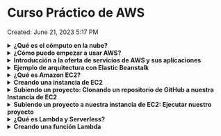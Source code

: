 # Curso Práctico de AWS

Created: June 21, 2023 5:17 PM

<details>
  <summary><b>¿Qué es el cómputo en la nube?</b></summary>
    
![image1](https://github.com/LizzColDev/Notas-Curso-Practico-de-AWS/blob/main/Curso%20Pr%C3%A1ctico%20de%20AWS%2024475480c49a4f56b305349b6a8e131b/Untitled.png)
    
El cómputo en la nube, también conocido como cloud computing, se refiere a la entrega de servicios de computación a través de Internet. AWS (Amazon Web Services) es un proveedor líder de servicios de cómputo en la nube que ofrece una amplia gama de servicios y herramientas para ayudar a las empresas a implementar, escalar y administrar sus aplicaciones y recursos en la nube.
    
AWS proporciona servicios de infraestructura como servicio (IaaS), plataforma como servicio (PaaS) y software como servicio (SaaS). Algunos de los servicios más destacados de AWS incluyen:
    
1. Amazon Elastic Compute Cloud (EC2): Permite a los usuarios alquilar instancias de servidores virtuales para ejecutar aplicaciones y cargas de trabajo en la nube.
2. Amazon Simple Storage Service (S3): Es un servicio de almacenamiento en la nube altamente escalable y duradero, diseñado para almacenar y recuperar grandes cantidades de datos desde cualquier ubicación en la web.
3. Amazon Relational Database Service (RDS): Proporciona una gestión y despliegue sencillos de bases de datos relacionales, como MySQL, Oracle, SQL Server y PostgreSQL, en la nube.
4. Amazon Lambda: Es un servicio de cómputo sin servidor que permite ejecutar código sin aprovisionar ni administrar servidores.
5. Amazon Elastic Beanstalk: Permite a los desarrolladores implementar y administrar fácilmente aplicaciones web utilizando diferentes lenguajes de programación, plataformas y servicios de AWS.
6. Amazon Virtual Private Cloud (VPC): Proporciona una red virtual aislada en la nube de AWS, lo que permite a los usuarios controlar y personalizar su entorno de red.
    
Estos son solo algunos ejemplos de los servicios que ofrece AWS para el cómputo en la nube. Utilizando estos servicios, las organizaciones pueden aprovechar la infraestructura y los recursos de computación de AWS sin necesidad de adquirir y administrar su propia infraestructura física, lo que les permite ahorrar costos, escalar fácilmente y enfocarse en el desarrollo y la implementación de sus aplicaciones.

</details> 

<details>
  <summary><b>¿Cómo puedo empezar a usar AWS?</b></summary>    

Para empezar a usar AWS, primero debes crear una cuenta de AWS y luego configurar tus servicios y recursos en la nube. Puedes hacerlo a través del sitio web de AWS o mediante la línea de comandos de AWS. Una vez que hayas configurado tus servicios, podrás acceder a ellos a través del panel de control de AWS o mediante la API de AWS. También puedes usar AWS Marketplace para encontrar y comprar aplicaciones y servicios de terceros para usar en tu infraestructura de AWS. 
    
Para crear tu cuenta de AWS debes entrar a [aws.amazon.com](https://aws.amazon.com/), recuerda que para crear tu contraseña puedes usar [passwordsgenerator.net](https://passwordsgenerator.net/).
    
AWS dispone de dos programas que permiten a los clientes trasladar sus enseñanzas y esfuerzos de investigación a la nube y de este modo innovar más rápidamente y con un menor costo. Para aplicar a las becas de AWS entra a [aws.amazon.com/es/grants](https://aws.amazon.com/es/grants/).
    
Cuando tengas tu cuenta registrada, entra a [console.aws.amazon.com](https://console.aws.amazon.com/) y tendrás acceso a la consola de amazon con todos los servicios disponibles.

</details>    

<details>
  <summary><b>Introducción a la oferta de servicios de AWS y sus aplicaciones</b></summary>   

AWS ofrece una amplia variedad de servicios de cómputo en la nube, que incluyen servicios de infraestructura como servicio (IaaS), plataforma como servicio (PaaS) y software como servicio (SaaS). Algunos de los servicios más destacados son:
    
- Amazon Elastic Compute Cloud (EC2): permite alquilar instancias de servidores virtuales para ejecutar aplicaciones y cargas de trabajo en la nube.
- Amazon Simple Storage Service (S3): es un servicio de almacenamiento en la nube altamente escalable y duradero, diseñado para almacenar y recuperar grandes cantidades de datos desde cualquier ubicación en la web.
- Amazon Relational Database Service (RDS): proporciona una gestión y despliegue sencillos de bases de datos relacionales, como MySQL, Oracle, SQL Server y PostgreSQL, en la nube.
- Amazon Lambda: es un servicio de cómputo sin servidor que permite ejecutar código sin aprovisionar ni administrar servidores.
- Amazon Elastic Beanstalk: permite implementar y administrar fácilmente aplicaciones web utilizando diferentes lenguajes de programación, plataformas y servicios de AWS.
- Amazon Virtual Private Cloud (VPC): proporciona una red virtual aislada en la nube de AWS, lo que permite a los usuarios controlar y personalizar su entorno de red.
    
Estos son solo algunos ejemplos de los servicios que ofrece AWS para el cómputo en la nube. Utilizando estos servicios, las organizaciones pueden aprovechar la infraestructura y los recursos de computación de AWS sin necesidad de adquirir y administrar su propia infraestructura física, lo que les permite ahorrar costos, escalar fácilmente y enfocarse en el desarrollo y la implementación de sus aplicaciones.

</details>
<details>
  <summary><b>Ejemplo de arquitectura con Elastic Beanstalk</b></summary>   

1. Aplicación web: Supongamos que deseas implementar una aplicación web basada en un lenguaje de programación como Python, Java o Node.js.

2. Código de la aplicación: Tienes tu código fuente de la aplicación web listo para ser implementado. Puede incluir archivos HTML, CSS, JavaScript y archivos de servidor según el lenguaje de programación que estés utilizando.
3. Elastic Beanstalk: Utilizarás AWS Elastic Beanstalk como el servicio de implementación y administración de aplicaciones. Elastic Beanstalk te permite simplificar la implementación y la gestión de tu aplicación web.
4. Entorno de Elastic Beanstalk: Crearás un entorno de Elastic Beanstalk para tu aplicación. Un entorno puede consistir en una instancia de servidor o una agrupación de instancias de servidor, dependiendo de los requisitos de tu aplicación.
5. Configuración del entorno: Configurarás el entorno de Elastic Beanstalk según tus necesidades. Esto incluye la selección del lenguaje de programación, la elección del entorno de ejecución (por ejemplo, Apache HTTP Server o Nginx), la configuración de variables de entorno y la configuración de la capacidad de escalado automático.
6. Implementación de la aplicación: Subirás tu código fuente de la aplicación a Elastic Beanstalk. Puedes hacer esto a través de la interfaz de usuario de Elastic Beanstalk o utilizando herramientas de línea de comandos.
7. Configuración de la base de datos: Si tu aplicación web requiere una base de datos, puedes configurar y utilizar servicios como Amazon RDS (Relational Database Service) para alojar tu base de datos.
8. Configuración de almacenamiento: Si tu aplicación necesita almacenar archivos, puedes utilizar servicios como Amazon S3 (Simple Storage Service) para el almacenamiento de objetos.
9. Escalado y monitoreo: Elastic Beanstalk puede ajustar automáticamente la capacidad de tu entorno en función de la carga de la aplicación. También puedes configurar alarmas y monitorear el rendimiento de tu aplicación utilizando servicios como Amazon CloudWatch.
10. Implementación continua: Puedes integrar Elastic Beanstalk con herramientas de integración continua y entrega continua (CI/CD) para automatizar el proceso de implementación de tu aplicación y realizar actualizaciones continuas.
    
Esta es solo una arquitectura básica y puedes personalizarla según tus necesidades específicas. Elastic Beanstalk te proporciona una manera fácil de implementar, administrar y escalar tu aplicación web en AWS sin tener que preocuparte por la infraestructura subyacente.
   
</details>    

<details>
  <summary><b>¿Qué es Amazon EC2?</b></summary>   


Amazon EC2 (Elastic Compute Cloud) es un servicio de AWS (Amazon Web Services) que proporciona capacidad informática escalable en la nube. Es uno de los servicios fundamentales de AWS y se utiliza para alojar y ejecutar aplicaciones en servidores virtuales conocidos como "instancias".
    
En términos sencillos, Amazon EC2 te permite alquilar servidores virtuales en la nube para ejecutar tus aplicaciones y cargas de trabajo. Puedes elegir entre una amplia variedad de configuraciones de instancias, como el tipo de instancia, la cantidad de CPU, la memoria, el almacenamiento y el sistema operativo.
    
Con Amazon EC2, obtienes varios beneficios:
    
1. Escalabilidad: Puedes escalar fácilmente la capacidad de tus instancias de EC2 hacia arriba o hacia abajo según tus necesidades. Puedes agregar o eliminar instancias según la carga de trabajo de tu aplicación, lo que te permite ajustar la capacidad de forma flexible y eficiente.

2. Flexibilidad: EC2 te ofrece una amplia selección de tipos de instancias para adaptarse a diferentes casos de uso y requisitos de rendimiento. Puedes elegir entre instancias de propósito general, optimizadas para CPU, para memoria, para almacenamiento y muchas otras opciones especializadas.
3. Control total: Tienes control total sobre tus instancias de EC2. Puedes configurar el sistema operativo, instalar y administrar software adicional, y personalizar la configuración según tus necesidades específicas. Esto te permite crear entornos de desarrollo personalizados y ejecutar aplicaciones de manera más flexible.
4. Alta disponibilidad y fiabilidad: EC2 te ofrece opciones para implementar tus instancias en múltiples zonas de disponibilidad, lo que brinda redundancia y mayor disponibilidad para tus aplicaciones. Además, Amazon EC2 ofrece características de almacenamiento duradero y replicado para proteger tus datos.
5. Integración con otros servicios de AWS: Amazon EC2 se integra perfectamente con otros servicios de AWS, lo que te permite aprovechar una amplia gama de servicios adicionales, como almacenamiento en la nube (Amazon S3), bases de datos (Amazon RDS), servicios de red (Amazon VPC) y mucho más.
    
En resumen, Amazon EC2 es un servicio de AWS que te permite alquilar servidores virtuales en la nube, lo que te brinda flexibilidad, escalabilidad y control total sobre tus aplicaciones y cargas de trabajo. Puedes ejecutar una amplia variedad de aplicaciones, desde sitios web y aplicaciones empresariales hasta análisis de datos y procesamiento en lotes.

</details>    

<details>
  <summary><b>Creando una instancia de EC2</b></summary>   


1. Inicia sesión en la Consola de administración de AWS en **[https://console.aws.amazon.com/](https://console.aws.amazon.com/)**.
    
2. Ve al servicio EC2 haciendo clic en "Servicios" en la parte superior y seleccionando "EC2" bajo la sección "Compute" o buscando "EC2" en la barra de búsqueda.
3. En el panel de navegación izquierdo, haz clic en "Instancias" y luego en "Launch instances" (Crear instancias).
4. Paso 1: Elige una imagen de AMI (Amazon Machine Image):
    - Selecciona la AMI que mejor se adapte a tus necesidades. Puedes elegir entre imágenes predefinidas proporcionadas por AWS o imágenes personalizadas que hayas creado previamente.
5. Paso 2: Elige un tipo de instancia:
    - Selecciona el tipo de instancia que mejor se adapte a tus requerimientos de capacidad de CPU, memoria y almacenamiento.
6. Paso 3: Configurar detalles de la instancia:
    - Aquí puedes configurar opciones adicionales, como el número de instancias que deseas crear, la red virtual (VPC), la subred, las asignaciones de IP, entre otros. Puedes dejar las opciones predeterminadas o personalizarlas según tus necesidades.
7. Paso 4: Añadir almacenamiento:
    - Configura el almacenamiento de tu instancia. Puedes agregar volúmenes EBS (Elastic Block Store) y especificar el tamaño y el tipo de cada uno.
8. Paso 5: Configurar grupo de seguridad:
    - Aquí puedes seleccionar un grupo de seguridad para tu instancia. Los grupos de seguridad son conjuntos de reglas de firewall que controlan el tráfico de red hacia y desde tu instancia.
9. Paso 6: Revisar y lanzar:
  - Revisa todas las configuraciones realizadas hasta el momento y asegúrate de que sean correctas. Puedes realizar cambios si es necesario. Luego, haz clic en "Launch" (Lanzar).
10. Selecciona una clave existente o crea una nueva:
    - Selecciona una clave SSH existente o crea una nueva. Esto te permitirá acceder a tu instancia de EC2 mediante SSH.
11. Haz clic en "Launch instances" (Lanzar instancias) y la instancia de EC2 se creará.
    
Una vez creada la instancia, podrás verla en la lista de instancias de EC2 en la consola de administración de AWS. Podrás acceder a ella utilizando la clave SSH asociada y configurarla según tus necesidades, instalando software, configurando servicios, etc.

</details>     
<details>
  <summary><b>Subiendo un proyecto: Clonando un repositorio de GitHub a nuestra Instancia de EC2</b></summary>   
    
    👉 <b>Nota</b>: Antes de comenzar, asegúrate de tener una instancia de EC2 creada y configurada. También debes tener acceso a tu cuenta de GitHub y a la consola de administración de AWS.
    
Para clonar un repositorio de GitHub a tu instancia de EC2, sigue estos pasos:
    
1. Accede a tu instancia de EC2 utilizando SSH. Puedes hacerlo utilizando una herramienta como PuTTY o la terminal de tu sistema operativo.
    
2. Una vez que te hayas conectado a tu instancia de EC2, asegúrate de tener Git instalado. Puedes verificar si Git está instalado escribiendo `git --version` en la línea de comandos. Si Git no está instalado, puedes instalarlo escribiendo `sudo yum install git`.
3. Clona el repositorio de GitHub en tu instancia de EC2. Para ello, escribe el siguiente comando en la línea de comandos:
        
        `git clone <URL del repositorio de GitHub>`
        
Reemplaza `<URL del repositorio de GitHub>` con la URL del repositorio que deseas clonar. Por ejemplo, si el repositorio se llama `mi-proyecto` y está en la cuenta de GitHub `mi-cuenta`, la URL del repositorio sería `https://github.com/mi-cuenta/mi-proyecto.git`.
        
4. Si el repositorio es privado, es posible que debas autenticarte con tu cuenta de GitHub. Si es así, Git te pedirá tus credenciales de GitHub.
5. Una vez que Git haya clonado el repositorio, puedes acceder a él en tu instancia de EC2 y trabajar en él como lo harías en cualquier otra máquina. Puedes ejecutar comandos como `git pull` para obtener las últimas actualizaciones del repositorio, o `git push` para enviar tus cambios de vuelta a GitHub.
    
Siguiendo estos pasos, podrás clonar cualquier repositorio de GitHub en tu instancia de EC2 y trabajar en él directamente desde la nube.

</details>     
 
<details>
  <summary><b>Subiendo un proyecto a nuestra instancia de EC2: Ejecutar nuestro proyecto</b></summary>   

    👉 <b>Nota</b>: Antes de comenzar, asegúrate de tener una instancia de EC2 creada y configurada. También debes tener acceso a tu cuenta de GitHub y a la consola de administración de AWS.
    
Para ejecutar un proyecto en tu instancia de EC2, sigue estos pasos:
    
1. Accede a tu instancia de EC2 utilizando SSH. Puedes hacerlo utilizando una herramienta como PuTTY o la terminal de tu sistema operativo.

2. Una vez que te hayas conectado a tu instancia de EC2, asegúrate de tener Git instalado. Puedes verificar si Git está instalado escribiendo `git --version` en la línea de comandos. Si Git no está instalado, puedes instalarlo escribiendo `sudo yum install git`.
3. Clona el repositorio de GitHub en tu instancia de EC2. Para ello, escribe el siguiente comando en la línea de comandos:
        
        `git clone <URL del repositorio de GitHub>`
        
Reemplaza `<URL del repositorio de GitHub>` con la URL del repositorio que deseas clonar. Por ejemplo, si el repositorio se llama `mi-proyecto` y está en la cuenta de GitHub `mi-cuenta`, la URL del repositorio sería `https://github.com/mi-cuenta/mi-proyecto.git`.
        
4. Si el repositorio es privado, es posible que debas autenticarte con tu cuenta de GitHub. Si es así, Git te pedirá tus credenciales de GitHub.
5. Una vez que Git haya clonado el repositorio, accede a la carpeta del proyecto y verifica si hay algún archivo README o documento de instrucciones para la ejecución del proyecto.
6. Si hay algún archivo de instrucciones, sigue las instrucciones para ejecutar el proyecto. Si no hay instrucciones, probablemente debas compilar y ejecutar el proyecto utilizando algún lenguaje de programación. Consulta la documentación del lenguaje de programación para obtener más información.
7. Si el proyecto utiliza algún servicio de AWS, asegúrate de configurar las credenciales y permisos adecuados para que el proyecto pueda acceder a los recursos de AWS necesarios.
8. Una vez que hayas ejecutado el proyecto, comprueba que funciona correctamente. Puedes hacerlo accediendo a la URL del proyecto en un navegador web o utilizando alguna herramienta de prueba automatizada.
    
Siguiendo estos pasos, podrás ejecutar cualquier proyecto en tu instancia de EC2 y trabajar en él directamente desde la nube.
    
</details>    

<details>
  <summary><b>¿Qué es Lambda y Serverless?</b></summary>   

![Untitled](https://github.com/LizzColDev/Notas-Curso-Practico-de-AWS/blob/main/Curso%20Pr%C3%A1ctico%20de%20AWS%2024475480c49a4f56b305349b6a8e131b/Untitled%201.png)
    
![Untitled](https://github.com/LizzColDev/Notas-Curso-Practico-de-AWS/blob/main/Curso%20Pr%C3%A1ctico%20de%20AWS%2024475480c49a4f56b305349b6a8e131b/Untitled%202.png)
    
![Untitled](https://github.com/LizzColDev/Notas-Curso-Practico-de-AWS/blob/main/Curso%20Pr%C3%A1ctico%20de%20AWS%2024475480c49a4f56b305349b6a8e131b/Untitled%203.png)
    
- Notas:
        
Lambda es un proyecto de AWS muy relacionado con el concepto de *[Serverless](https://platzi.com/blog/introduccion-a-serverless-framework/)*, dejar la administración de tus servidores en manos de Amazon para solo encargarte de las funciones de código que ejecutara tu aplicación.
        
## ¿Qué son?
        
Imagina lambda como un lugar donde puedes ejecutar funciones de tu código.
        
## Serverless
        
No existe un servidor como vimos en EC2, es decir, solo está el código en lamba y AWS se encarga de ejecutarlo cuando necesites.
        
## Lenguajes soportados
        
Puedes programar funciones lamba en Nodejs (JavaScript), Python, Java (8), C# (.Net Core) y Go.
        
Recuerda tener en cuenta los siguientes puntos:
        
- **Memoria**: Mínima de 128MB, máxima 3000MB con incrementos de 64MB.
- **Límites** de ejecución y espacio: Puedes correr tu aplicación hasta 300 segundos y tienes un `/tmp` limitado a 512MB.
- **Ejecución paralela**: Esta limitada a 1000 ejecuciones concurrentes (a un mismo tiempo), no tiene límite en ejecuciones secuenciales (una detrás de otra).
        
## Ventajas de Lambda:
        
- **Seguridad**: Al ser una infraestructura compartida, no tienes que preocuparte de seguridad: AWS maneja todo.
- **Performance**: AWS está monitoreando constantemente la ejecución de tus funciones y se encarga de que siempre tenga el mejor performance.
- **Código aislado**: Tu código, aún estando en una infraestructura compartida, corre en un ambiente virtual exclusivo, aislado de las demás ejecuciones lamba.
        
Recuerda que AWS te regala 1 millón de peticiones lamba gratis el primer año.
        
Seguridad: AWS Lambda y los servicios serverless en general se benefician de las medidas de seguridad proporcionadas por el proveedor de servicios en la nube. AWS Lambda ofrece integración con los servicios de seguridad de AWS, como AWS Identity and Access Management (IAM) para la gestión de permisos y políticas, y AWS Key Management Service (KMS) para el cifrado de datos.
        
Rendimiento: AWS Lambda y los servicios serverless son altamente escalables y ofrecen un rendimiento eficiente. Los proveedores de servicios en la nube gestionan automáticamente el escalado de recursos subyacentes para satisfacer la demanda de ejecución de código. Además, se paga solo por el tiempo de ejecución real del código, lo que permite una utilización eficiente de los recursos y un rendimiento rápido en función de la demanda.
        
Código aislado: Cada función de Lambda se ejecuta en un entorno aislado, lo que significa que no hay interferencia entre diferentes funciones. Esto garantiza que el código y los recursos utilizados por una función no afecten a otras funciones. Cada función de Lambda tiene su propio espacio de ejecución y recursos asignados.
        
En resumen, Lambda y Serverless ofrecen un modelo de programación sin servidor donde los desarrolladores pueden ejecutar código en la nube sin preocuparse por la infraestructura subyacente. Se admiten varios lenguajes de programación, se proporciona seguridad a través de la integración con servicios de seguridad de la nube y se benefician del rendimiento escalable y el aislamiento de código para una ejecución eficiente y segura.
        
</details>    

<details>
  <summary><b>Creando una función Lambda</b></summary>   

Para crear una función Lambda en AWS, sigue los siguientes pasos:
    
1. Accede a la Consola de administración de AWS: **[https://console.aws.amazon.com/](https://console.aws.amazon.com/)**
    
2. Haz clic en "Servicios" en la parte superior de la página y luego busca "Lambda" en el campo de búsqueda.
3. Haz clic en "Lambda" para acceder al servicio AWS Lambda.
4. Haz clic en el botón "Crear función" para comenzar a crear una nueva función Lambda.
5. Selecciona el método de autoría de la función:
   - "Autor desde cero": Puedes escribir el código de la función directamente en el editor de la consola de Lambda.
    - "Usar un patrón de ejemplo": Puedes seleccionar un patrón predefinido para crear una función basada en casos de uso comunes.
    - "Usar un archivo .zip": Puedes cargar un archivo ZIP que contenga el código fuente de la función.
    - "Usar un archivo .jar": Puedes cargar un archivo JAR que contenga el código fuente de la función (para funciones escritas en Java).
    - "Contenedor": Puedes crear una función Lambda utilizando un contenedor de Docker.
6. Proporciona un nombre para la función Lambda y selecciona un tiempo de ejecución. El tiempo de ejecución define el entorno de ejecución en el que se ejecutará tu función (por ejemplo, Python, Node.js, Java, etc.).
7. Configura las opciones de función según tus necesidades, como asignación de recursos, configuración de permisos y configuración de variables de entorno.
8. En la sección "Código de función", escribe o carga el código fuente de la función.
9. Haz clic en el botón "Crear función" para finalizar la creación de la función Lambda.
    
Una vez creada la función Lambda, puedes probarla utilizando eventos de prueba, configurar disparadores para que se ejecute en respuesta a eventos específicos y administrar su configuración y monitoreo a través de la consola de Lambda.
    
Recuerda que estos pasos son generales y pueden variar ligeramente según la versión de la consola de administración de AWS. Siempre es recomendable consultar la documentación oficial de AWS para obtener instrucciones más detalladas y actualizadas.
    
</details>    
